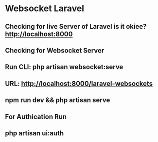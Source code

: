 # Websocket Laravel

## Checking for live Server of Laravel is it okiee? <http://localhost:8000>

## Checking for Websocket Server

## Run CLI: php artisan websocket:serve

## URL: <http://localhost:8000/laravel-websockets>

## npm run dev && php artisan serve 

## For Authication Run 

## php artisan ui:auth